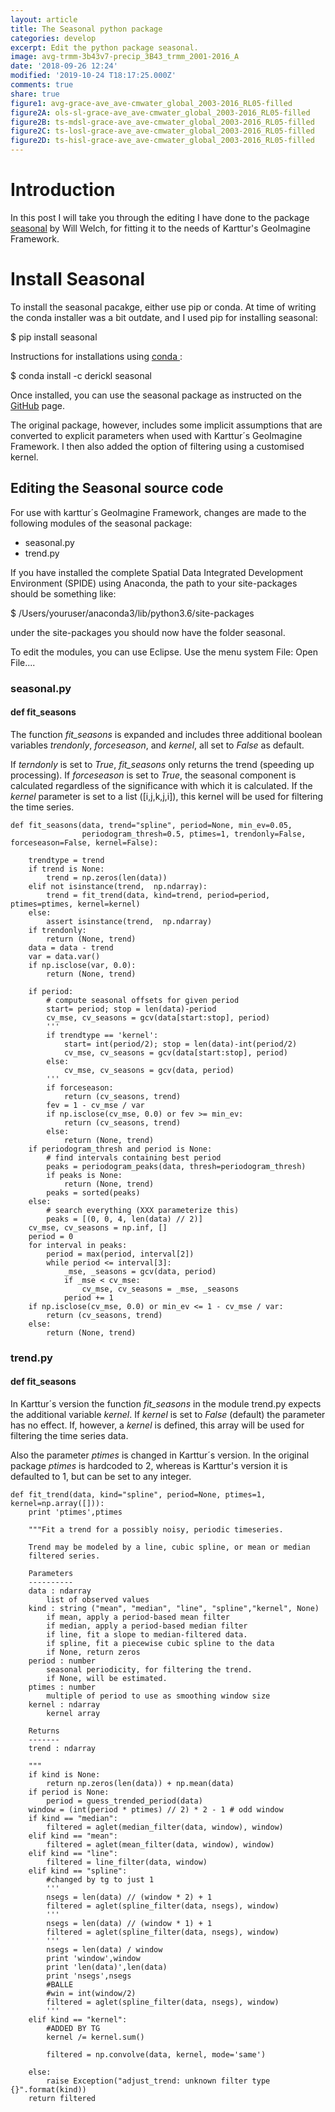 ```yaml
---
layout: article
title: The Seasonal python package
categories: develop
excerpt: Edit the python package seasonal.
image: avg-trmm-3b43v7-precip_3B43_trmm_2001-2016_A
date: '2018-09-26 12:24'
modified: '2019-10-24 T18:17:25.000Z'
comments: true
share: true
figure1: avg-grace-ave_ave-cmwater_global_2003-2016_RL05-filled
figure2A: ols-sl-grace-ave_ave-cmwater_global_2003-2016_RL05-filled
figure2B: ts-mdsl-grace-ave_ave-cmwater_global_2003-2016_RL05-filled
figure2C: ts-losl-grace-ave_ave-cmwater_global_2003-2016_RL05-filled
figure2D: ts-hisl-grace-ave_ave-cmwater_global_2003-2016_RL05-filled
---
```


# Introduction

In this post I will take you through the editing I have done to the package [<span class='package'>seasonal</span>](https://github.com/welch/seasonal/) by Will Welch, for fitting it to the needs of Karttur's GeoImagine Framework.

# Install Seasonal

To install the <span class='package'>seasonal</span> pacakge, either use <span class='teminalapp'>pip</span> or <span class='teminalapp'>conda</span>. At time of writing the <span class='teminalapp'>conda</span> installer was a bit outdate, and I used <span class='teminalapp'>pip</span> for installing <span class='package'>seasonal</span>:

<span class='terminal'>$ pip install seasonal</span>

Instructions for installations using [conda ](https://anaconda.org/derickl/seasonal):

<span class='terminal'>$ conda install -c derickl seasonal</span>

Once installed, you can use the <span class='package'>seasonal</span> package as instructed on the [GitHub](https://github.com/welch/seasonal/) page.

The original package, however, includes some implicit assumptions that are converted to explicit parameters when used with Karttur´s GeoImagine Framework. I then also added the option of filtering using a customised kernel.

## Editing the Seasonal source code

For use with karttur´s GeoImagine Framework, changes are made to the following modules of the <span class='package'>seasonal</span> package:

- seasonal.py
- trend.py

If you have installed the complete Spatial Data Integrated Development Environment (SPIDE) using <span class='app'>Anaconda</span>, the path to your <span class='file'>site-packages</span> should be something like:

<span class=terminal>$ /Users/youruser/anaconda3/lib/python3.6/site-packages</span>

under the <span class='file'>site-packages</span> you should now have the folder <span class='file'>seasonal</span>.

To edit the modules, you can use <span class='app'>Eclipse</span>. Use the menu system <span class='menu'>File: Open File...</span>.

### seasonal.py

#### def fit_seasons

The function *fit_seasons* is expanded and includes three additional boolean variables _trendonly_, _forceseason_, and _kernel_, all set to _False_ as default.

If _terndonly_ is set to _True_, *fit_seasons* only returns the trend (speeding up processing). If _forceseason_ is set to _True_, the seasonal component is calculated regardless of the significance with which it is calculated. If the _kernel_ parameter is set to a list ([i,j,k,j,i]), this kernel will be used for filtering the time series.

```
def fit_seasons(data, trend="spline", period=None, min_ev=0.05,
                periodogram_thresh=0.5, ptimes=1, trendonly=False, forceseason=False, kernel=False):

    trendtype = trend
    if trend is None:
        trend = np.zeros(len(data))
    elif not isinstance(trend,  np.ndarray):
        trend = fit_trend(data, kind=trend, period=period, ptimes=ptimes, kernel=kernel)
    else:
        assert isinstance(trend,  np.ndarray)
    if trendonly:
        return (None, trend)
    data = data - trend
    var = data.var()
    if np.isclose(var, 0.0):
        return (None, trend)

    if period:
        # compute seasonal offsets for given period
        start= period; stop = len(data)-period
        cv_mse, cv_seasons = gcv(data[start:stop], period)
        '''
        if trendtype == 'kernel':
            start= int(period/2); stop = len(data)-int(period/2)
            cv_mse, cv_seasons = gcv(data[start:stop], period)
        else:
            cv_mse, cv_seasons = gcv(data, period)
        '''
        if forceseason:
            return (cv_seasons, trend)
        fev = 1 - cv_mse / var
        if np.isclose(cv_mse, 0.0) or fev >= min_ev:
            return (cv_seasons, trend)
        else:
            return (None, trend)
    if periodogram_thresh and period is None:
        # find intervals containing best period
        peaks = periodogram_peaks(data, thresh=periodogram_thresh)
        if peaks is None:
            return (None, trend)
        peaks = sorted(peaks)
    else:
        # search everything (XXX parameterize this)
        peaks = [(0, 0, 4, len(data) // 2)]
    cv_mse, cv_seasons = np.inf, []
    period = 0
    for interval in peaks:
        period = max(period, interval[2])
        while period <= interval[3]:
            _mse, _seasons = gcv(data, period)
            if _mse < cv_mse:
                cv_mse, cv_seasons = _mse, _seasons
            period += 1
    if np.isclose(cv_mse, 0.0) or min_ev <= 1 - cv_mse / var:
        return (cv_seasons, trend)
    else:
        return (None, trend)
```

### trend.py

#### def fit_seasons

In Karttur´s version the function *fit_seasons* in the module <span class='package'>trend.py</span> expects the additional variable _kernel_. If _kernel_ is set to _False_ (default) the parameter has no effect. If, however, a _kernel_ is defined, this array will be used for filtering the time series data.

Also the parameter _ptimes_ is changed in Karttur´s version. In the original package _ptimes_ is hardcoded to 2, whereas is Karttur's version it is defaulted to 1, but can be set to any integer.

```
def fit_trend(data, kind="spline", period=None, ptimes=1, kernel=np.array([])):
    print 'ptimes',ptimes

    """Fit a trend for a possibly noisy, periodic timeseries.

    Trend may be modeled by a line, cubic spline, or mean or median
    filtered series.

    Parameters
    ----------
    data : ndarray
        list of observed values
    kind : string ("mean", "median", "line", "spline","kernel", None)
        if mean, apply a period-based mean filter
        if median, apply a period-based median filter
        if line, fit a slope to median-filtered data.
        if spline, fit a piecewise cubic spline to the data
        if None, return zeros
    period : number
        seasonal periodicity, for filtering the trend.
        if None, will be estimated.
    ptimes : number
        multiple of period to use as smoothing window size
    kernel : ndarray
        kernel array

    Returns
    -------
    trend : ndarray

    """
    if kind is None:
        return np.zeros(len(data)) + np.mean(data)
    if period is None:
        period = guess_trended_period(data)
    window = (int(period * ptimes) // 2) * 2 - 1 # odd window
    if kind == "median":
        filtered = aglet(median_filter(data, window), window)
    elif kind == "mean":
        filtered = aglet(mean_filter(data, window), window)
    elif kind == "line":
        filtered = line_filter(data, window)
    elif kind == "spline":
        #changed by tg to just 1  
        '''      
        nsegs = len(data) // (window * 2) + 1
        filtered = aglet(spline_filter(data, nsegs), window)
        '''
        nsegs = len(data) // (window * 1) + 1
        filtered = aglet(spline_filter(data, nsegs), window)
        '''
        nsegs = len(data) / window
        print 'window',window
        print 'len(data)',len(data)
        print 'nsegs',nsegs
        #BALLE
        #win = int(window/2)
        filtered = aglet(spline_filter(data, nsegs), window)
        '''
    elif kind == "kernel":
        #ADDED BY TG
        kernel /= kernel.sum()

        filtered = np.convolve(data, kernel, mode='same')

    else:
        raise Exception("adjust_trend: unknown filter type {}".format(kind))
    return filtered
```
